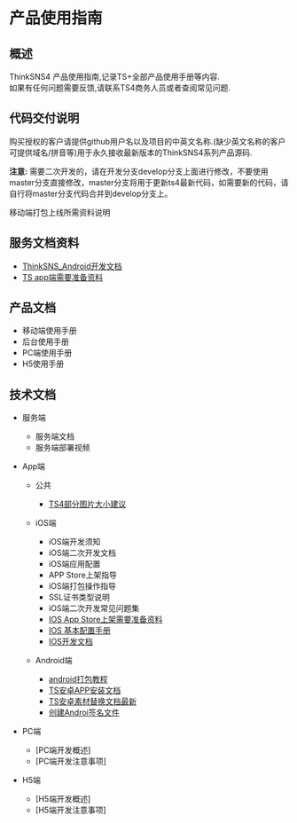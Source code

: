 # 产品使用指南
## 概述
ThinkSNS4 产品使用指南,记录TS+全部产品使用手册等内容.  
如果有任何问题需要反馈,请联系TS4商务人员或者查阅常见问题.

## 代码交付说明
购买授权的客户请提供github用户名以及项目的中英文名称.(缺少英文名称的客户可提供域名/拼音等)用于永久接收最新版本的ThinkSNS4系列产品源码.

**注意:** 需要二次开发的，请在开发分支develop分支上面进行修改，不要使用master分支直接修改，master分支将用于更新ts4最新代码，如需要新的代码，请自行将master分支代码合并到develop分支上。

移动端打包上线所需资料说明
## 服务文档资料
- [ThinkSNS_Android开发文档](https://github.com/zhiyicx/ThinkSNS4-guide/blob/master/%E6%8A%80%E6%9C%AF%E6%96%87%E6%A1%A3/Android-Platform/document/app/ts4_developer_guide.md)
- [TS app端需要准备资料](https://github.com/zhiyicx/ThinkSNS4-guide/blob/master/%E6%8A%80%E6%9C%AF%E6%96%87%E6%A1%A3/Android-Platform/document/app/prepare.md)
## 产品文档
- 移动端使用手册
- 后台使用手册
- PC端使用手册
- H5使用手册
## 技术文档
- 服务端

  - 服务端文档
  - 服务端部署视频
  
- App端
  - 公共
    - [TS4部分图片大小建议](./技术文档/TS4-image-suggest.md)
	
  - iOS端

    - iOS端开发须知
    - iOS端二次开发文档
    - iOS端应用配置
    - APP Store上架指导
    - iOS端打包操作指导
    - SSL证书类型说明
    - iOS端二次开发常见问题集
    - [IOS App Store上架需要准备资料](./技术文档/IOS端/document/app/App_Store_Resource.md)
    - [IOS 基本配置手册](./技术文档/IOS端/document/app/TS_IOS_Configure.md)
    - [IOS开发文档](./技术文档/IOS端/document/app/TS4.2_IOS_Development.md)
	
  - Android端

    - [android打包教程](https://github.com/zhiyicx/ThinkSNS4-guide/blob/master/%E6%8A%80%E6%9C%AF%E6%96%87%E6%A1%A3/Android-Platform/document/app/package_apk.md)
    - [TS安卓APP安装文档](./技术文档/Android-Platform/document/app/InstallApk.md)
    - [TS安卓素材替换文档最新](./技术文档/Android-Platform/document/app/SecondaryDevelopmentResourceReplaceTutorial.md)
    - [创建Androi签名文件](./技术文档/Android-Platform/document/app/AndroidCreateSignatureFileTutorial.md)
- PC端

  - [PC端开发概述]
  - [PC端开发注意事项]
- H5端

  - [H5端开发概述]
  - [H5端开发注意事项]